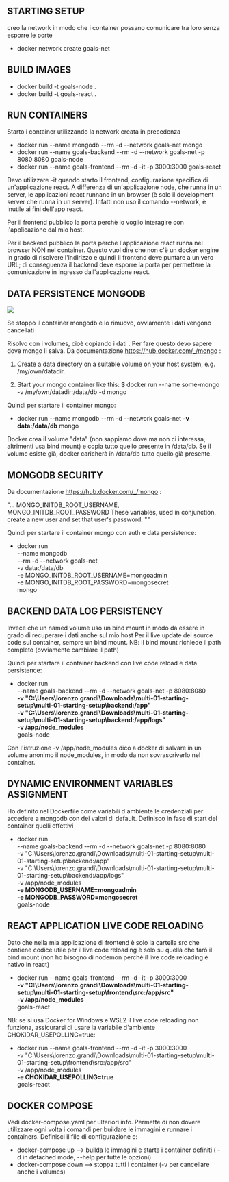 ## STARTING SETUP
creo la network in modo che i container possano comunicare tra loro senza esporre le porte

- docker network create goals-net

## BUILD IMAGES 

- docker build -t  goals-node .
- docker build -t  goals-react .

## RUN CONTAINERS
Starto i container utilizzando la network creata in precedenza 

- docker run --name mongodb --rm -d --network goals-net mongo
- docker run --name goals-backend --rm -d --network goals-net -p 8080:8080 goals-node
- docker run --name goals-frontend --rm -d -it -p 3000:3000 goals-react

Devo utilizzare -it quando starto il frontend, configurazione specifica di un'applicazione react.
A differenza di un'applicazione node, che runna in un server, le applicazioni react runnano in un browser (è solo il development server che runna in un server).
Infatti non uso il comando --network, è inutile ai fini dell'app react.

Per il frontend pubblico la porta perchè io voglio interagire con l'applicazione dal mio host.

Per il backend pubblico la porta perchè l'applicazione react runna nel browser NON nel container. Questo vuol dire che non c'è 
un docker engine in grado di risolvere l'indirizzo e quindi il frontend deve puntare a un vero URL; di conseguenza il backend deve esporre
la porta per permettere la comunicazione in ingresso dall'applicazione react.

## DATA PERSISTENCE MONGODB

<img src="https://miro.medium.com/v2/resize:fit:828/format:webp/1*f-nRNKRsQWT7_uLX9PuMEA.png">

Se stoppo il container mongodb e lo rimuovo, ovviamente i dati vengono cancellati

Risolvo con i volumes, cioè copiando i dati . Per fare questo devo sapere dove mongo li salva.
Da documentazione https://hub.docker.com/_/mongo :

1. Create a data directory on a suitable volume on your host system, e.g. /my/own/datadir.

2. Start your mongo container like this: 
   $ docker run --name some-mongo -v /my/own/datadir:/data/db -d mongo

Quindi per startare il container mongo:

- docker run --name mongodb --rm -d --network goals-net **-v data:/data/db** mongo

Docker crea il volume "data" (non sappiamo dove ma non ci interessa, altrimenti usa bind mount) e copia tutto quello presente in /data/db.
Se il volume esiste già, docker caricherà in /data/db tutto quello già presente.

## MONGODB SECURITY

Da documentazione https://hub.docker.com/_/mongo :

"...
MONGO_INITDB_ROOT_USERNAME, MONGO_INITDB_ROOT_PASSWORD
These variables, used in conjunction, create a new user and set that user's password. ""

Quindi per startare il container mongo con auth e data persistence:

- docker run \
    --name mongodb \
    --rm -d --network goals-net \
    -v data:/data/db \
    -e MONGO_INITDB_ROOT_USERNAME=mongoadmin \
    -e MONGO_INITDB_ROOT_PASSWORD=mongosecret \
    mongo

## BACKEND DATA LOG PERSISTENCY

Invece che un named volume uso un bind mount in modo da essere in grado di recuperare i dati anche sul mio host
Per il live update del source code sul container, sempre un bind mount. 
NB: il bind mount richiede il path completo (ovviamente cambiare il path)

Quindi per startare il container backend con live code reload e data persistence:

- docker run \
 --name goals-backend --rm -d --network goals-net -p 8080:8080 \
  **-v "C:\Users\lorenzo.grandi\Downloads\multi-01-starting-setup\multi-01-starting-setup\backend:/app"** \
  **-v "C:\Users\lorenzo.grandi\Downloads\multi-01-starting-setup\multi-01-starting-setup\backend:/app/logs"** \
  **-v /app/node_modules** \
 goals-node

Con l'istruzione -v /app/node_modules dico a docker di salvare in un volume anonimo il node_modules, in modo da non sovrascriverlo nel container.

## DYNAMIC ENVIRONMENT VARIABLES ASSIGNMENT

Ho definito nel Dockerfile come variabili d'ambiente le credenziali per accedere a mongodb con dei valori di default.
Definisco in fase di start del container quelli effettivi 

- docker run \
  --name goals-backend --rm -d --network goals-net -p 8080:8080 \
  -v "C:\Users\lorenzo.grandi\Downloads\multi-01-starting-setup\multi-01-starting-setup\backend:/app" \
  -v "C:\Users\lorenzo.grandi\Downloads\multi-01-starting-setup\multi-01-starting-setup\backend:/app/logs" \
  -v /app/node_modules \
  **-e MONGODB_USERNAME=mongoadmin** \
  **-e MONGODB_PASSWORD=mongosecret** \
  goals-node

## REACT APPLICATION LIVE CODE RELOADING

Dato che nella mia applicazione di frontend è solo la cartella src che contiene codice utile per il live code reloading
è solo su quella che farò il bind mount (non ho bisogno di nodemon perchè il live code reloading è nativo in react)

 - docker run 
   --name goals-frontend --rm -d -it -p 3000:3000 \
   **-v "C:\Users\lorenzo.grandi\Downloads\multi-01-starting-setup\multi-01-starting-setup\frontend\src:/app/src"** \
   **-v /app/node_modules** \
   goals-react

NB: se si usa Docker for Windows e WSL2 il live code reloading non funziona, assicurarsi di usare la variabile d'ambiente CHOKIDAR_USEPOLLING=true:

- docker run
  --name goals-frontend --rm -d -it -p 3000:3000 \
  -v "C:\Users\lorenzo.grandi\Downloads\multi-01-starting-setup\multi-01-starting-setup\frontend\src:/app/src" \
  -v /app/node_modules \
  **-e CHOKIDAR_USEPOLLING=true** \
  goals-react

## DOCKER COMPOSE

Vedi docker-compose.yaml per ulteriori info. Permette di non dovere utilizzare ogni volta i comandi per buildare le immagini e 
runnare i containers. Definisci il file di configurazione e:
 - docker-compose up --> builda le immagini e starta i container definiti ( -d in detached mode, --help per tutte le opzioni)
 - docker-compose down --> stoppa tutti i container (-v per cancellare anche i volumes)